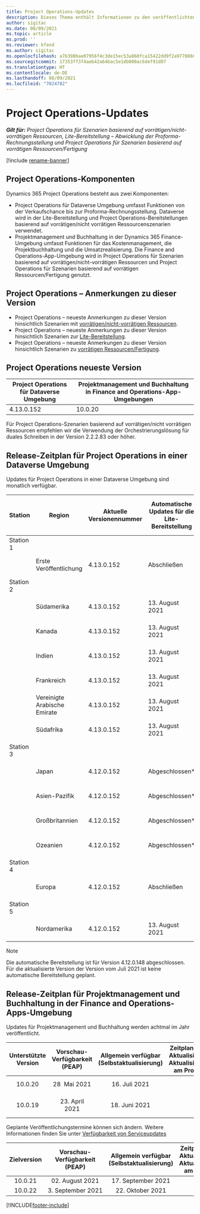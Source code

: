 ```yaml
---
title: Project Operations-Updates
description: Dieses Thema enthält Informationen zu den veröffentlichten Versionen von Dynamics 365 Project Operations.
author: sigitac
ms.date: 08/09/2021
ms.topic: article
ms.prod: ''
ms.reviewer: kfend
ms.author: sigitac
ms.openlocfilehash: a7b398bae07956f4c3de15ec53a860fca15422dd9f2a977086669ebf2fcdb240
ms.sourcegitcommit: 17353ff3f4aeb42a64bac5e1db000ac6def91d07
ms.translationtype: HT
ms.contentlocale: de-DE
ms.lasthandoff: 08/09/2021
ms.locfileid: "7024782"
---
```

# <a name="project-operations-updates"></a>Project Operations-Updates

_**Gilt für:** Project Operations für Szenarien basierend auf vorrätigen/nicht-vorrätigen Ressourcen, Lite-Bereitstellung – Abwicklung der Proforma-Rechnungsstellung und Project Operations für Szenarien basierend auf vorrätigen Ressourcen/Fertigung_

[!include [rename-banner](~/includes/cc-data-platform-banner.md)]

## <a name="project-operations-components"></a>Project Operations-Komponenten

Dynamics 365 Project Operations besteht aus zwei Komponenten:

- Project Operations für Dataverse Umgebung umfasst Funktionen von der Verkaufschance bis zur Proforma-Rechnungsstellung. Dataverse wird in der Lite-Bereitstellung und Project Operations-Bereitstellungen basierend auf vorrätigen/nicht vorrätigen Ressourcenszenarien verwendet.
- Projektmanagement und Buchhaltung in der Dynamics 365 Finance-Umgebung umfasst Funktionen für das Kostenmanagement, die Projektbuchhaltung und die Umsatzrealisierung. Die Finance and Operations-App-Umgebung wird in Project Operations für Szenarien basierend auf vorrätigen/nicht-vorrätigen Ressourcen und Project Operations für Szenarien basierend auf vorrätigen Ressourcen/Fertigung genutzt.

## <a name="project-operations-release-notes"></a>Project Operations – Anmerkungen zu dieser Version
- Project Operations – neueste Anmerkungen zu dieser Version hinsichtlich Szenarien mit [vorrätigen/nicht-vorrätigen Ressourcen](whats-new-july-2021-resource-based.md).
- Project Operations – neueste Anmerkungen zu dieser Version hinsichtlich Szenarien zur [Lite-Bereitstellung](../pro/whats-new/whats-new-july-2021-lite.md).
- Project Operations – neueste Anmerkungen zu dieser Version hinsichtlich Szenarien zu [vorrätigen Ressourcen/Fertigung](../prod-pma/whats-new/whats-new-jul-2021-stocked.md).

## <a name="project-operations-latest-version"></a>Project Operations neueste Version

| Project Operations für Dataverse Umgebung | Projektmanagement und Buchhaltung in Finance and Operations-App-Umgebungen | 
| --- | --- |
| 4.13.0.152 | 10.0.20 |

Für Project Operations-Szenarien basierend auf vorrätigen/nicht vorrätigen Ressourcen empfehlen wir die Verwendung der Orchestrierungslösung für duales Schreiben in der Version 2.2.2.83 oder höher.

## <a name="release-schedule-for-project-operations-on-dataverse-environment"></a>Release-Zeitplan für Project Operations in einer Dataverse Umgebung

Updates für Project Operations in einer Dataverse Umgebung sind monatlich verfügbar. 

| Station | Region | Aktuelle Versionennummer | Automatische Updates für die Lite-Bereitstellung | Automatische Updates für Ressourcen-/Nicht-Lager-Bereitstellung | Nächst Versionsnummer | Nächste Version allgemein verfügbar |
|-----------|-----------------------|-----------------|--------------------|---------------------|---------------------|---------------------|
| Station 1 |   &nbsp;              |    &nbsp;       | &nbsp;             |      &nbsp;         |      &nbsp;         |      &nbsp;         |
|   &nbsp;  | Erste Veröffentlichung         |  4.13.0.152     | Abschließen           | 13. August 2021     | TBD                 | 27. August 2021     |
| Station 2 |   &nbsp;              |    &nbsp;       | &nbsp;             |      &nbsp;         |      &nbsp;         |      &nbsp;         |
|   &nbsp;  | Südamerika         |  4.13.0.152     | 13. August 2021    | 20. August 2021     | TBD                 | 27. August 2021     |
|    &nbsp; | Kanada                |  4.13.0.152     | 13. August 2021    | 20. August 2021     | TBD                 | 27. August 2021     |
|   &nbsp;  | Indien                 |  4.13.0.152     | 13. August 2021    | 20. August 2021     | TBD                 | 27. August 2021     |
|   &nbsp;  | Frankreich                |  4.13.0.152     | 13. August 2021    | 20. August 2021     | TBD                 | 27. August 2021     |
|   &nbsp;  | Vereinigte Arabische Emirate  |  4.13.0.152     | 13. August 2021    | 20. August 2021     | TBD                 | 27. August 2021     |
|   &nbsp;  | Südafrika          |  4.13.0.152     | 13. August 2021    | 20. August 2021     | TBD                 | 27. August 2021     |
| Station 3 |      &nbsp;           |     &nbsp;      |     &nbsp;         |      &nbsp;         |      &nbsp;         |      &nbsp;         |
|   &nbsp;  | Japan                 |  4.12.0.152     | Abgeschlossen*          | Abschließen            | 4.13.0.152          | 13. August 2021     |
|   &nbsp;  | Asien-Pazifik          |  4.12.0.152     | Abgeschlossen*          | Abschließen            | 4.13.0.152          | 13. August 2021     |
|   &nbsp;  | Großbritannien         |  4.12.0.152     | Abgeschlossen*          | Abschließen            | 4.13.0.152          | 13. August 2021     |
|   &nbsp;  | Ozeanien               |  4.12.0.152     | Abgeschlossen*          | Abschließen            | 4.13.0.152          | 13. August 2021     |
| Station 4 |     &nbsp;            |     &nbsp;      |     &nbsp;         |      &nbsp;         |      &nbsp;         |      &nbsp;         |
|   &nbsp;  | Europa                |  4.12.0.152     | Abschließen           | Abschließen            | 4.13.0.152          | 20. August 2021     |
| Station 5 |     &nbsp;            |     &nbsp;      |     &nbsp;         |      &nbsp;         |      &nbsp;         |      &nbsp;         |
|   &nbsp;  | Nordamerika         |  4.12.0.152     | 13. August 2021    | 20. August 2021     | 4.13.0.152          | 27. August 2021     |


> [!NOTE]
> Die automatische Bereitstellung ist für Version 4.12.0.148 abgeschlossen. Für die aktualisierte Version der Version vom Juli 2021 ist keine automatische Bereitstellung geplant.

## <a name="release-schedule-for-project-management-and-accounting-in-the-finance-and-operations-apps-environment"></a>Release-Zeitplan für Projektmanagement und Buchhaltung in der Finance and Operations-Apps-Umgebung

Updates für Projektmanagement und Buchhaltung werden achtmal im Jahr veröffentlicht.

|          Unterstützte Version          | Vorschau-Verfügbarkeit (PEAP) | Allgemein verfügbar (Selbstaktualisierung) | Zeitplan für die automatische Aktualisierung (über die LCS-Aktualisierungseinstellungen) am Produktionsstartdatum |   Serviceende   |
|:-------------------------:|:---------------------------:|:---------------------------------:|:--------------------------------------------------------------------:|:------------------:|
|          10.0.20          |         28  Mai 2021        |           16. Juli 2021           |                             30. Juli 2021                             |  22. Oktober 2021  |
|          10.0.19          |        23. April 2021       |            18. Juni 2021           |                             2. Juli 2021                             | 17. September 2021 |



Geplante Veröffentlichungstermine können sich ändern. Weitere Informationen finden Sie unter [Verfügbarkeit von Serviceupdates](/dynamics365/fin-ops-core/fin-ops/get-started/public-preview-releases?toc=%2fdynamics365%2ffinance%2ftoc.json)

|          Zielversion          | Vorschau-Verfügbarkeit (PEAP) | Allgemein verfügbar (Selbstaktualisierung) | Zeitplan für die automatische Aktualisierung (über die LCS-Aktualisierungseinstellungen) am Produktionsstartdatum |   Serviceende   |
|:-------------------------:|:---------------------------:|:---------------------------------:|:--------------------------------------------------------------------:|:------------------:|
|          10.0.21          |         02. August 2021     |           17. September 2021      |                             1. Oktober 2021                           |  10. Dezember 2021  |
|          10.0.22          |      3. September 2021      |          22. Oktober 2021         |                           5. November 2021                           |  14. Januar 2022  |

[!INCLUDE[footer-include](../includes/footer-banner.md)]
